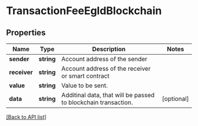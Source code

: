 # TransactionFeeEgldBlockchain

## Properties

Name | Type | Description | Notes
------------ | ------------- | ------------- | -------------
**sender** | **string** | Account address of the sender |
**receiver** | **string** | Account address of the receiver or smart contract |
**value** | **string** | Value to be sent. |
**data** | **string** | Additinal data, that will be passed to blockchain transaction. | [optional]

[[Back to API list]](../../README.md#api-endpoints)
